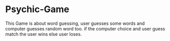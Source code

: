 # Psychic-Game
This Game is about word guessing, user guesses some words and computer guesses random word too.
if the computer choice and user guess match the user wins else user loses.
